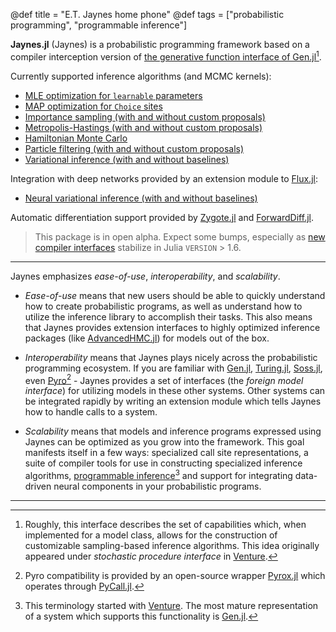@def title = "E.T. Jaynes home phone"
@def tags = ["probabilistic programming", "programmable inference"]

**Jaynes.jl** (Jaynes) is a probabilistic programming framework based on a compiler interception version of [the generative function interface of Gen.jl](https://www.gen.dev/dev/ref/gfi/#Generative-function-interface-1)[^1].

Currently supported inference algorithms (and MCMC kernels):

* [MLE optimization for `learnable` parameters](library_api/inference/mle)
* [MAP optimization for `Choice` sites](library_api/inference/map)
* [Importance sampling (with and without custom proposals)](library_api/inference/is)
* [Metropolis-Hastings (with and without custom proposals)](library_api/inference/mh)
* [Hamiltonian Monte Carlo](library_api/inference/hmc)
* [Particle filtering (with and without custom proposals)](library_api/inference/pf)
* [Variational inference (with and without baselines)](library_api/inference/vi)

Integration with deep networks provided by an extension module to [Flux.jl](https://github.com/FluxML/Flux.jl):

* [Neural variational inference (with and without baselines)](library_api/inference/nvi)

Automatic differentiation support provided by [Zygote.jl](https://github.com/FluxML/Zygote.jl) and [ForwardDiff.jl](https://github.com/JuliaDiff/ForwardDiff.jl).

> This package is in open alpha. Expect some bumps, especially as [new compiler interfaces](https://github.com/Keno/Compiler3.jl) stabilize in Julia `VERSION` > 1.6.

---

Jaynes emphasizes _ease-of-use_, _interoperability_, and _scalability_.

* _Ease-of-use_ means that new users should be able to quickly understand how to create probabilistic programs, as well as understand how to utilize the inference library to accomplish their tasks. This also means that Jaynes provides extension interfaces to highly optimized inference packages (like [AdvancedHMC.jl](https://github.com/TuringLang/AdvancedHMC.jl)) for models out of the box.

* _Interoperability_ means that Jaynes plays nicely across the probabilistic programming ecosystem. If you are familiar with [Gen.jl](https://www.gen.dev/), [Turing.jl](https://turing.ml/dev/), [Soss.jl](https://github.com/cscherrer/Soss.jl), even [Pyro](https://pyro.ai/)[^2] - Jaynes provides a set of interfaces (the _foreign model interface_) for utilizing models in these other systems. Other systems can be integrated rapidly by writing an extension module which tells Jaynes how to handle calls to a system.

* _Scalability_ means that models and inference programs expressed using Jaynes can be optimized as you grow into the framework. This goal manifests itself in a few ways: specialized call site representations, a suite of compiler tools for use in constructing specialized inference algorithms, [programmable inference](https://people.csail.mit.edu/rinard/paper/pldi18.pdf)[^3] and support for integrating data-driven neural components in your probabilistic programs.

---

[^1]: Roughly, this interface describes the set of capabilities which, when implemented for a model class, allows for the construction of customizable sampling-based inference algorithms. This idea originally appeared under _stochastic procedure interface_ in [Venture](https://arxiv.org/abs/1404.0099).

[^2]: Pyro compatibility is provided by an open-source wrapper [Pyrox.jl](https://github.com/femtomc/Pyrox.jl) which operates through [PyCall.jl](https://github.com/JuliaPy/PyCall.jl).

[^3]: This terminology started with [Venture](http://probcomp.csail.mit.edu/software/venture/). The most mature representation of a system which supports this functionality is [Gen.jl](https://github.com/probcomp/Gen.jl).
